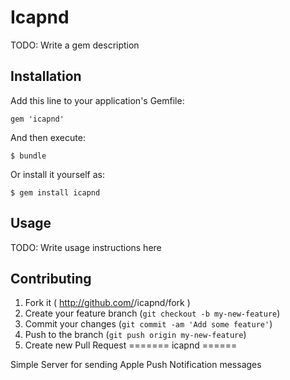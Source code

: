 # Icapnd

TODO: Write a gem description

## Installation

Add this line to your application's Gemfile:

    gem 'icapnd'

And then execute:

    $ bundle

Or install it yourself as:

    $ gem install icapnd

## Usage

TODO: Write usage instructions here

## Contributing

1. Fork it ( http://github.com/<my-github-username>/icapnd/fork )
2. Create your feature branch (`git checkout -b my-new-feature`)
3. Commit your changes (`git commit -am 'Add some feature'`)
4. Push to the branch (`git push origin my-new-feature`)
5. Create new Pull Request
=======
icapnd
======

Simple Server for sending Apple Push Notification messages
